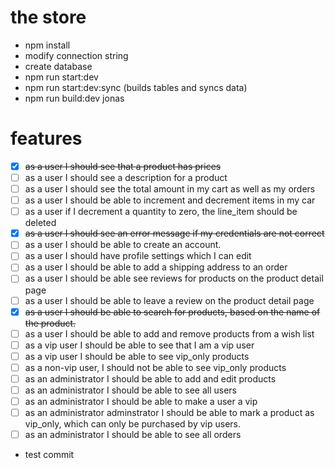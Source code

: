 # the store 

- npm install
- modify connection string
- create database
- npm run start:dev
- npm run start:dev:sync (builds tables and syncs data)
- npm run build:dev
jonas
# features

- [x] ~~as a user I should see that a product has prices~~
- [ ] as a user I should see a description for a product
- [ ] as a user I should see the total amount in my cart as well as my orders
- [ ] as a user I should be able to increment and decrement items in my car
- [ ] as a user if I decrement a quantity to zero, the line_item should be deleted
- [x] ~~as a user I should see an error message if my credentials are not correct~~
- [ ] as a user I should be able to create an account.
- [ ] as a user I should have profile settings which I can edit
- [ ] as a user I should be able to add a shipping address to an order
- [ ] as a user I should be able see reviews for products on the product detail page
- [ ] as a user I should be able to leave a review on the product detail page
- [x] ~~as a user I should be able to search for products, based on the name of the product.~~
- [ ] as a user I should be able to add and remove products from a wish list
- [ ] as a vip user I should be able to see that I am a vip user
- [ ] as a vip user I should be able to see vip_only products
- [ ] as a non-vip user, I should not be able to see vip_only products
- [ ] as an administrator I should be able to add and edit products
- [ ] as an administrator I should be able to see all users
- [ ] as an administrator I should be able to make a user a vip
- [ ] as an administrator adminstrator I should be able to mark a product as vip_only, which can only be purchased by vip users.
- [ ] as an administrator I should be able to see all orders

- test commit 

